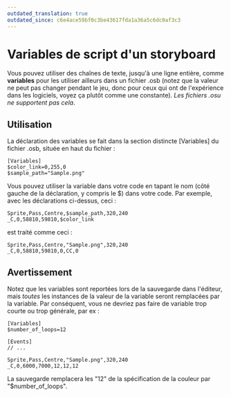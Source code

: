 ```yaml
---
outdated_translation: true
outdated_since: c6e4ace59bf0c3be43617fda1a36a5c6dc0af3c3
---
```


# Variables de script d'un storyboard

Vous pouvez utiliser des chaînes de texte, jusqu'à une ligne entière, comme **variables** pour les utiliser ailleurs dans un fichier .osb (notez que la valeur ne peut pas changer pendant le jeu, donc pour ceux qui ont de l'expérience dans les logiciels, voyez ça plutôt comme une constante). *Les fichiers .osu ne supportent pas cela*.

## Utilisation

La déclaration des variables se fait dans la section distincte \[Variables\] du fichier .osb, située en haut du fichier :

```
[Variables]
$color_link=0,255,0
$sample_path="Sample.png"
```

Vous pouvez utiliser la variable dans votre code en tapant le nom (côté gauche de la déclaration, y compris le $) dans votre code. Par exemple, avec les déclarations ci-dessus, ceci :

```
Sprite,Pass,Centre,$sample_path,320,240
_C,0,58810,59810,$color_link
```

est traité comme ceci :

```
Sprite,Pass,Centre,"Sample.png",320,240
_C,0,58810,59810,0,CC,0
```

## Avertissement

Notez que les variables sont reportées lors de la sauvegarde dans l'éditeur, mais *toutes* les instances de la valeur de la variable seront remplacées par la variable. Par conséquent, vous ne devriez pas faire de variable trop courte ou trop générale, par ex :

```
[Variables]
$number_of_loops=12

[Events]
// ...

Sprite,Pass,Centre,"Sample.png",320,240
_C,0,6000,7000,12,12,12
```

La sauvegarde remplacera les "12" de la spécification de la couleur par "$number_of_loops".
